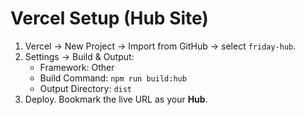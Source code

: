 # Vercel Setup (Hub Site)
1) Vercel → New Project → Import from GitHub → select `friday-hub`.
2) Settings → Build & Output:
   - Framework: Other
   - Build Command: `npm run build:hub`
   - Output Directory: `dist`
3) Deploy. Bookmark the live URL as your **Hub**.
